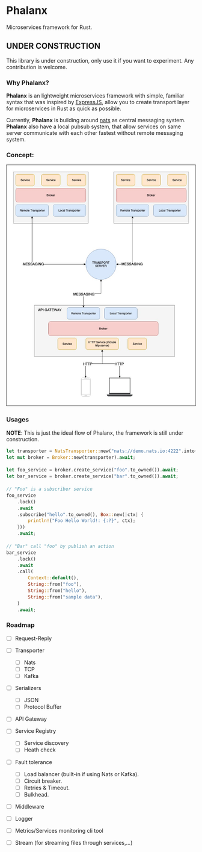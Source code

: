 # Phalanx

Microservices framework for Rust.

## UNDER CONSTRUCTION
This library is under construction, only use it if you want to experiment.
Any contribution is welcome.

### Why Phalanx?
**Phalanx** is an lightweight microservices framework with simple, familiar syntax that was inspired by [ExpressJS](https://github.com/expressjs/express),
allow you to create transport layer for microservices in Rust as quick as possible.

Currently, **Phalanx** is building around [nats](https://github.com/nats-io/nats-server) as central messaging system.
**Phalanx** also have a local pubsub system, that allow services on same server communicate with each other fastest without remote messaging system.

### Concept:
![Concept](./assets/architecture.jpeg)

### Usages

**NOTE**: This is just the ideal flow of Phalanx, the framework is still under construction.

```rs
let transporter = NatsTransporter::new("nats://demo.nats.io:4222".into()).await;
let mut broker = Broker::new(transporter).await;

let foo_service = broker.create_service("foo".to_owned()).await;
let bar_service = broker.create_service("bar".to_owned()).await;

// "Foo" is a subscriber service
foo_service
    .lock()
    .await
    .subscribe("hello".to_owned(), Box::new(|ctx| {
        println!("Foo Hello World!: {:?}", ctx);
    }))
    .await;

// "Bar" call "foo" by publish an action
bar_service
    .lock()
    .await
    .call(
        Context::default(),
        String::from("foo"),
        String::from("hello"),
        String::from("sample data"),
    )
    .await;
```

### Roadmap

- [ ] Request-Reply
- [ ] Transporter
    - [ ] Nats
    - [ ] TCP
    - [ ] Kafka
- [ ] Serializers
    - [ ] JSON
    - [ ] Protocol Buffer
- [ ] API Gateway
- [ ] Service Registry
    - [ ] Service discovery
    - [ ] Heath check
- [ ] Fault tolerance
    - [ ] Load balancer (built-in if using Nats or Kafka).
    - [ ] Circuit breaker.
    - [ ] Retries & Timeout.
    - [ ] Bulkhead.
- [ ] Middleware
- [ ] Logger
- [ ] Metrics/Services monitoring cli tool
- [ ] Stream (for streaming files through services,...)

